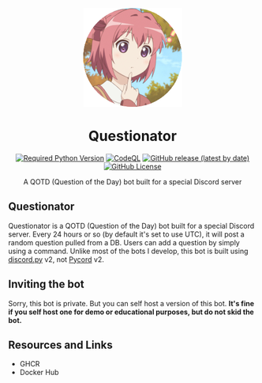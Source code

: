 <div align=center>

![Logo](./Assets/logo-200-rounded.png)

# Questionator

[![Required Python Version](https://img.shields.io/badge/Python-3.10%20|%203.11-blue?logo=python&logoColor=white)](https://github.com/No767/Questionator/blob/dev/pyproject.toml) [![CodeQL](https://github.com/No767/Questionator/actions/workflows/codeql.yml/badge.svg)](https://github.com/No767/Questionator/actions/workflows/codeql.yml) [![GitHub release (latest by date)](https://img.shields.io/github/v/release/No767/Questionator?display_name=tag&label=Release&logo=github)](https://github.com/No767/Questionator/releases) [![GitHub License](https://img.shields.io/github/license/No767/Questionator?label=License&logo=github)](https://github.com/No767/Questionator/blob/dev/LICENSE)

A QOTD (Question of the Day) bot built for a special Discord server

<div align=left>

## Questionator

Questionator is a QOTD (Question of the Day) bot built for a special Discord server. Every 24 hours or so (by default it's set to use UTC), it will post a random question pulled from a DB. Users can add a question by simply using a command. Unlike most of the bots I develop, this bot is built using [discord.py](https://discordpy.readthedocs.io/en/latest/) v2, not [Pycord](https://pycord.dev/) v2.

## Inviting the bot

Sorry, this bot is private. But you can self host a version of this bot. **It's fine if you self host one for demo or educational purposes, but do not skid the bot.**

## Resources and Links

- GHCR
- Docker Hub
